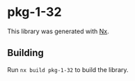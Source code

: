 # pkg-1-32

This library was generated with [Nx](https://nx.dev).

## Building

Run `nx build pkg-1-32` to build the library.

